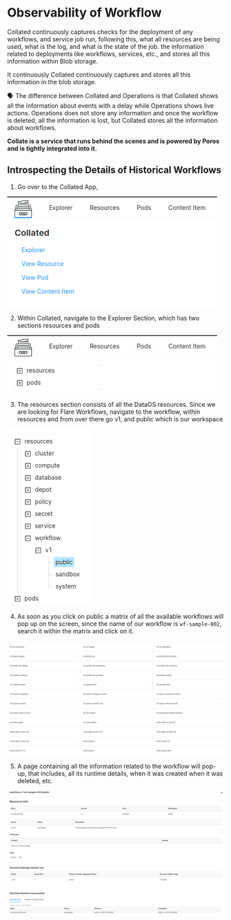 # Observability of Workflow


Collated continuously captures checks for the deployment of any workflows, and service job run, following this, what all resources are being used, what is the log, and what is the state of the job. the information related to deployments like workflows, services, etc., and stores all this information within Blob storage.

 It continuously  Collated continuously captures and stores all this information in the blob storage.

<aside class="callout">
🗣️ The difference between Collated and Operations is that Collated shows all the information about events with a delay while Operations shows live actions. Operations does not store any information and once the workflow is deleted, all the information is lost, but Collated stores all the information about workflows.

</aside>

**Collate is a service that runs behind the scenes and is powered by Poros and is tightly integrated into it.** 

## Introspecting the Details of Historical Workflows

1. Go over to the Collated App, 

![Untitled](/resources/stacks/flare/optimizations/observability_of_workflow/untitled.png)

2. Within Collated, navigate to the Explorer Section, which has two sections resources and pods

![Untitled](/resources/stacks/flare/optimizations/observability_of_workflow/untitled_1.png)

3. The resources section consists of all the DataOS resources. Since we are looking for Flare Workflows, navigate to the workflow, within resources and from over there go v1, and public which is our workspace

![Untitled](/resources/stacks/flare/optimizations/observability_of_workflow/untitled_2.png)

4. As soon as you click on public a matrix of all the available workflows will pop up on the screen, since the name of our workflow is `wf-sample-002`, search it within the matrix and click on it.

![Untitled](/resources/stacks/flare/optimizations/observability_of_workflow/untitled_3.png)

5. A page containing all the information related to the workflow will pop-up, that includes, all its runtime details, when it was created when it was deleted, etc. 

![Untitled](/resources/stacks/flare/optimizations/observability_of_workflow/untitled_4.png)